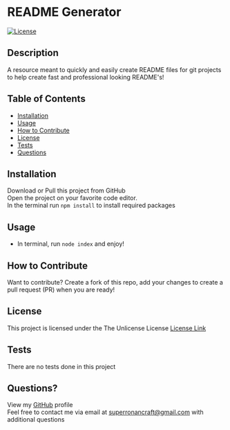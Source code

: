 # README Generator
[![License](https://img.shields.io/badge/license-Unlicense-blue.svg)](http://unlicense.org/)  

## Description

A resource meant to quickly and easily create README files for git projects to help create fast and professional looking README's!  

## Table of Contents
  - [Installation](#installation)
  - [Usage](#usage)
  - [How to Contribute](#how-to-contribute)
  - [License](#license)
  - [Tests](#tests)
  - [Questions](#questions)

## Installation

Download or Pull this project from GitHub  <br />Open the project on your favorite code editor.  <br />In the terminal run `npm install` to install required packages

## Usage

- In terminal, run `node index` and enjoy!

## How to Contribute

Want to contribute? Create a fork of this repo, add your changes to create a pull request (PR) when you are ready!

## License

This project is licensed under the The Unlicense License
[License Link](http://unlicense.org/)

## Tests
There are no tests done in this project

## Questions?

View my [GitHub](https://github.com/SuperRonanCraft) profile  
Feel free to contact me via email at superronancraft@gmail.com with additional questions
